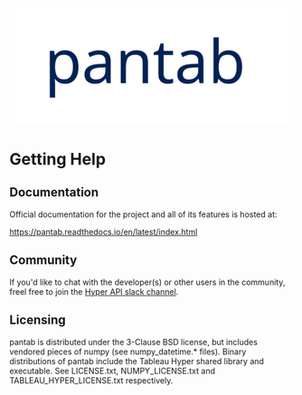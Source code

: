 ![pantab logo](./misc/pantab_logo.svg)

# Getting Help

## Documentation
Official documentation for the project and all of its features is hosted at:

https://pantab.readthedocs.io/en/latest/index.html

## Community

If you'd like to chat with the developer(s) or other users in the community, freel free to join the [Hyper API slack channel](https://join.slack.com/t/tableau-datadev/shared_invite/zt-1q4rrimsh-lHHKzrhid1MR4aMOkrnAFQ).


## Licensing

pantab is distributed under the 3-Clause BSD license, but includes vendored pieces of numpy (see numpy_datetime.* files). Binary distributions of pantab include the Tableau Hyper shared library and executable. See LICENSE.txt, NUMPY_LICENSE.txt and TABLEAU_HYPER_LICENSE.txt respectively.
